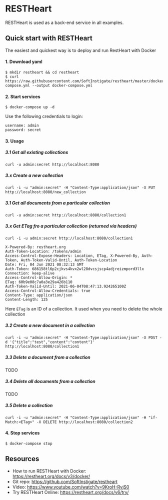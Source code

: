 # RESTHeart

RESTHeart is used as a back-end service in all examples.

## Quick start with RESTHeart
The easiest and quickest way is to deploy and run RestHeart with Docker

#### 1. Download yaml
```
$ mkdir restheart && cd restheart
$ curl https://raw.githubusercontent.com/SoftInstigate/restheart/master/docker-compose.yml --output docker-compose.yml
```

#### 2. Start services
```
$ docker-compose up -d
```

Use the following credentials to login:
```
username: admin
password: secret
```

#### 3. Usage

##### 3.1 Get all existing collections
```
curl -u admin:secret http://localhost:8080
```

##### 3.x Create a new collection
```
curl -i -u "admin:secret" -H "Content-Type:application/json" -X PUT http://localhost:8080/new_collection
```

##### 3.1 Get all documents from a particular collection
```
curl -u admin:secret http://localhost:8080/collection1
```

##### 3.x Get ETag fro a particular collection (returned via headers)
```
curl -i -u admin:secret http://localhost:8080/collection1
```
```
X-Powered-By: restheart.org
Auth-Token-Location: /tokens/admin
Access-Control-Expose-Headers: Location, ETag, X-Powered-By, Auth-Token, Auth-Token-Valid-Until, Auth-Token-Location
Date: Fri, 04 Jun 2021 08:32:13 GMT
Auth-Token: 686158tl6p2cjkvs4kvx2wl28dvcsjscp4adjreizmpord3llx
Connection: keep-alive
Access-Control-Allow-Origin: *
ETag: 60b9e08c7a0a3e29a426b110
Auth-Token-Valid-Until: 2021-06-04T08:47:13.924265100Z
Access-Control-Allow-Credentials: true
Content-Type: application/json
Content-Length: 125
```
Here `ETag` is an ID of a collection. It used when you need to delete the whole collection

##### 3.2 Create a new document in a collection
```
curl -i -u "admin:secret" -H "Content-Type:application/json" -X POST -d '{"title":"test","content":"content"}' http://localhost:8080/collection1
```
##### 3.3 Delete a document from a collection
TODO

##### 3.4 Delete all documents from a collection
TODO

##### 3.5 Delete a collection
```
curl -i -u "admin:secret" -H "Content-Type:application/json" -H "if-Match:<ETag>" -X DELETE http://localhost:8080/collection2
```


#### 4. Stop services
```
$ docker-compose stop
```

## Resources

* How to run RESTHeart with Docker: https://restheart.org/docs/v3/docker/
* Git repo: https://github.com/SoftInstigate/restheart
* Video: https://www.youtube.com/watch?v=9KroH-RvjS0
* Try RESTHeart Online: https://restheart.org/docs/v6/try/
